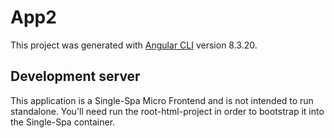 # App2

This project was generated with [Angular CLI](https://github.com/angular/angular-cli) version 8.3.20.

## Development server

This application is a Single-Spa Micro Frontend and is not intended to run standalone. You'll need run the root-html-project in order to bootstrap it into the Single-Spa container.
